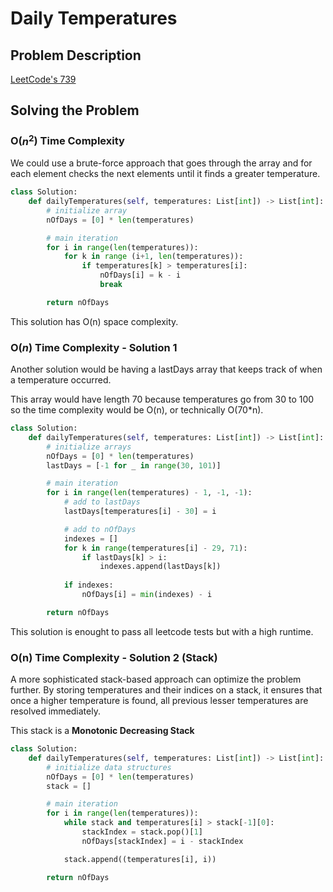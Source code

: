 # Daily Temperatures

## Problem Description

[LeetCode's 739](https://leetcode.com/problems/daily-temperatures)

## Solving the Problem

### O($n^2$) Time Complexity

We could use a brute-force approach that goes through the array and for each element checks the next elements until it finds a greater temperature.

```py
class Solution:
    def dailyTemperatures(self, temperatures: List[int]) -> List[int]:
        # initialize array
        nOfDays = [0] * len(temperatures)

        # main iteration
        for i in range(len(temperatures)):
            for k in range (i+1, len(temperatures)):
                if temperatures[k] > temperatures[i]:
                    nOfDays[i] = k - i
                    break

        return nOfDays
```

This solution has O(n) space complexity.

### O($n$) Time Complexity - Solution 1

Another solution would be having a lastDays array that keeps track of when a temperature occurred.

This array would have length 70 because temperatures go from 30 to 100 so the time complexity would be O(n), or technically O(70*n).

```py
class Solution:
    def dailyTemperatures(self, temperatures: List[int]) -> List[int]:
        # initialize arrays
        nOfDays = [0] * len(temperatures)
        lastDays = [-1 for _ in range(30, 101)]

        # main iteration
        for i in range(len(temperatures) - 1, -1, -1):
            # add to lastDays
            lastDays[temperatures[i] - 30] = i

            # add to nOfDays
            indexes = []
            for k in range(temperatures[i] - 29, 71):
                if lastDays[k] > i:
                    indexes.append(lastDays[k])
            
            if indexes:
                nOfDays[i] = min(indexes) - i

        return nOfDays
```

This solution is enought to pass all leetcode tests but with a high runtime.

### O(n) Time Complexity - Solution 2 (Stack)

A more sophisticated stack-based approach can optimize the problem further. By storing temperatures and their indices on a stack, it ensures that once a higher temperature is found, all previous lesser temperatures are resolved immediately.

This stack is a **Monotonic Decreasing Stack**

```py
class Solution:
    def dailyTemperatures(self, temperatures: List[int]) -> List[int]:
        # initialize data structures
        nOfDays = [0] * len(temperatures)
        stack = []

        # main iteration
        for i in range(len(temperatures)):
            while stack and temperatures[i] > stack[-1][0]:
                stackIndex = stack.pop()[1]
                nOfDays[stackIndex] = i - stackIndex

            stack.append((temperatures[i], i))

        return nOfDays
```